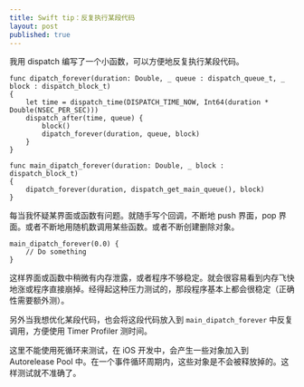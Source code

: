 ```yaml
---
title: Swift tip：反复执行某段代码
layout: post
published: true
---
```


我用 dispatch 编写了一个小函数，可以方便地反复执行某段代码。

	func dipatch_forever(duration: Double, _ queue : dispatch_queue_t, _ block : dispatch_block_t)
	{
	    let time = dispatch_time(DISPATCH_TIME_NOW, Int64(duration * Double(NSEC_PER_SEC)))
	    dispatch_after(time, queue) {
	        block()
	        dipatch_forever(duration, queue, block)
	    }
	}
   
	func main_dipatch_forever(duration: Double, _ block : dispatch_block_t)
	{
	    dipatch_forever(duration, dispatch_get_main_queue(), block)
	}

每当我怀疑某界面或函数有问题。就随手写个回调，不断地 push 界面，pop 界面。或者不断地用随机数调用某些函数。或者不断创建删除对象。

	main_dipatch_forever(0.0) {
	    // Do something
	}

这样界面或函数中稍微有内存泄露，或者程序不够稳定。就会很容易看到内存飞快地涨或程序直接崩掉。经得起这种压力测试的，那段程序基本上都会很稳定（正确性需要额外测）。

另外当我想优化某段代码，也会将这段代码放入到 `main_dipatch_forever` 中反复调用，方便使用 Timer Profiler 测时间。 

这里不能使用死循环来测试，在 iOS 开发中，会产生一些对象加入到 Autorelease Pool 中。在一个事件循环周期内，这些对象是不会被释放掉的。这样测试就不准确了。
